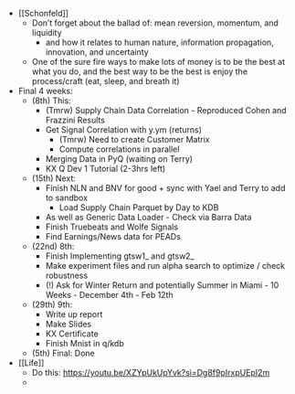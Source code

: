 - [[Schonfeld]]
    - Don’t forget about the ballad of: mean reversion, momentum, and liquidity
        - and how it relates to human nature, information propagation, innovation, and uncertainty 
    -  One of the sure fire ways to make lots of money is to be the best at what you do, and the best way to be the best is enjoy the process/craft (eat, sleep, and breath it)
- Final 4 weeks:
    - (8th) This:
        - (Tmrw) Supply Chain Data Correlation - Reproduced Cohen and Frazzini Results
        - Get Signal Correlation with y.ym (returns)
            - (Tmrw) Need to create Customer Matrix
            - Compute correlations in parallel
        - Merging Data in PyQ (waiting on Terry)
        - KX Q Dev 1 Tutorial (2-3hrs left)
    - (15th) Next:
        - Finish NLN and BNV for good + sync with Yael and Terry to add to sandbox
            - Load Supply Chain Parquet by Day to KDB
        - As well as Generic Data Loader - Check via Barra Data
        - Finish Truebeats and Wolfe Signals
        - Find Earnings/News data for PEADs
    - (22nd) 8th:
        - Finish Implementing gtsw1_ and gtsw2_
        - Make experiment files and run alpha search to optimize / check robustness
        - (!) Ask for Winter Return and potentially Summer in Miami - 10 Weeks - December 4th - Feb 12th
    - (29th) 9th:
        - Write up report
        - Make Slides
        - KX Certificate
        - Finish Mnist in q/kdb
    - (5th) Final: Done
- [[Life]]
    - Do this: https://youtu.be/XZYpUkUpYvk?si=Dg8f9pIrxpUEpI2m
    - 
